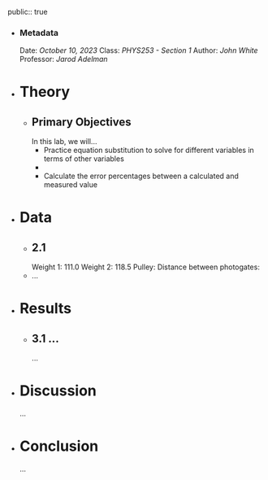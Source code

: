 public:: true

- ### Metadata
  Date: *October 10, 2023*
  Class: *PHYS253 - Section 1*
  Author: *John White*
  Professor: *Jarod Adelman*
- # Theory
	- ## Primary Objectives
	  In this lab, we will...
	  * Practice equation substitution to solve for different variables in terms of other variables
	  * 
	  * Calculate the error percentages between a calculated and measured value
- # Data
	- ## 2.1
	  Weight 1: 111.0
	  Weight 2: 118.5
	  Pulley: 
	  Distance between photogates:
	- ...
- # Results
	- ## 3.1 ...
	  ...
- # Discussion
  ...
- # Conclusion
  ...